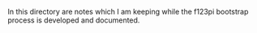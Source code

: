 
In this directory are notes which I am keeping while the f123pi 
bootstrap process is developed and documented.


